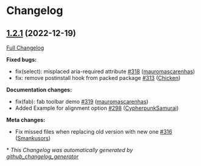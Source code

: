 # Changelog

## [1.2.1](https://github.com/materializecss/materialize/tree/1.2.1) (2022-12-19)

[Full Changelog](https://github.com/materializecss/materialize/compare/1.2.0...1.2.1)

**Fixed bugs:**

- fix\(select\): misplaced aria-required attribute [\#318](https://github.com/materializecss/materialize/pull/318) ([mauromascarenhas](https://github.com/mauromascarenhas))
- fix: remove postinstall hook from packed package [\#313](https://github.com/materializecss/materialize/pull/313) ([Chicken](https://github.com/Chicken))

**Documentation changes:**

- fix\(fab\): fab toolbar demo [\#319](https://github.com/materializecss/materialize/pull/319) ([mauromascarenhas](https://github.com/mauromascarenhas))
- Added Example for alignment option [\#298](https://github.com/materializecss/materialize/pull/298) ([CypherpunkSamurai](https://github.com/CypherpunkSamurai))

**Meta changes:**

- Fix missed files when replacing old version with new one [\#316](https://github.com/materializecss/materialize/pull/316) ([Smankusors](https://github.com/Smankusors))



\* *This Changelog was automatically generated by [github_changelog_generator](https://github.com/github-changelog-generator/github-changelog-generator)*
